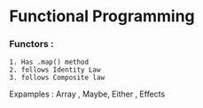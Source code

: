 # Functional Programming 

### Functors :
    1. Has .map() method
    2. follows Identity Law
    3. follows Composite law
Expamples : 
   Array , Maybe, Either , Effects    